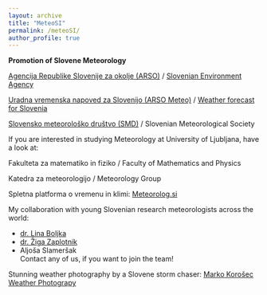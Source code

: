 ```yaml
---
layout: archive
title: "MeteoSI"
permalink: /meteoSI/
author_profile: true
---
```


**Promotion of Slovene Meteorology**

[Agencija Republike Slovenije za okolje (ARSO)](http://meteo.arso.gov.si/) / [Slovenian Environment Agency](https://www.arso.gov.si/en/)

[Uradna vremenska napoved za Slovenijo (ARSO Meteo)](http://meteo.arso.gov.si/met/sl/) / [Weather forecast for Slovenia](http://meteo.arso.gov.si/met/en/)

[Slovensko meteorološko društvo (SMD)](http://www.smd.v-izdelavi.si/) / Slovenian Meteorological Society


If you are interested in studying Meteorology at University of Ljubljana, have a look at: 

Fakulteta za matematiko in fiziko / Faculty of Mathematics and Physics

Katedra za meteorologijo / Meteorology Group 


Spletna platforma o vremenu in klimi:
[Meteorolog.si](http://meteorolog.si/)


My collaboration with young Slovenian research meteorologists across the world:
* [dr. Lina Boljka](https://lina-boljka.github.io/)
* [dr. Žiga Zaplotnik](https://zaplotnik.github.io/contact/)
* Aljoša Slameršak<br/>
Contact any of us, if you want to join the team!

Stunning weather photography by a Slovene storm chaser: [Marko Korošec Weather Photograpy](http://www.markokorosec.net/)

